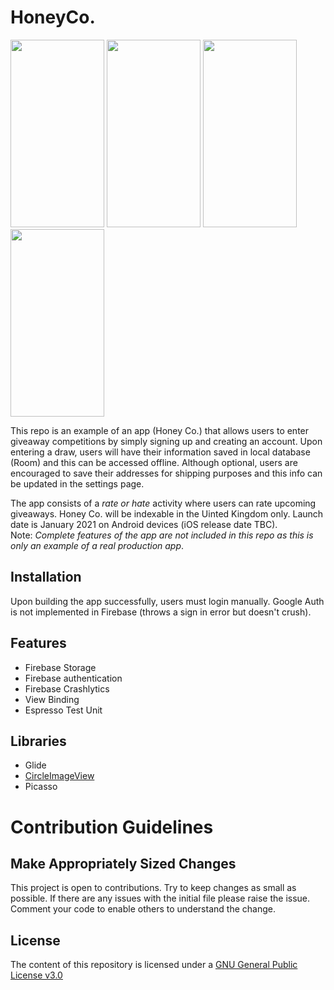 # HoneyCo.

<img src="https://user-images.githubusercontent.com/35464967/101660670-534f7900-3a3f-11eb-8366-779f8e6bdcaa.jpg" width="150" height="300"> <img src="https://user-images.githubusercontent.com/35464967/101660664-521e4c00-3a3f-11eb-9a28-18648300db55.jpg" width="150" height="300"> <img src="https://user-images.githubusercontent.com/35464967/101663604-d1f9e580-3a42-11eb-9821-109d163d40c0.jpg" width="150" height="300"> 
<img src="https://user-images.githubusercontent.com/35464967/101663955-3026c880-3a43-11eb-9e2e-8b83b4a29dd8.jpg" width="150" height="300">



This repo is an example of an app (Honey Co.) that allows users to enter giveaway competitions by simply signing up and creating an account.
Upon entering a draw, users will have their information saved in local database (Room) and this can be accessed offline.
Although optional, users are encouraged to save their addresses for shipping purposes and this info can be updated 
in the settings page.

The app consists of a _rate or hate_ activity where users can rate upcoming giveaways.
Honey Co. will be indexable in the Uinted Kingdom only. Launch date is January 2021 on Android devices (iOS release date TBC).  
Note: _Complete features of the app are not included in this repo as this is only an example of a real production app_. 

## Installation

Upon building the app successfully, users must login manually.
Google Auth is not implemented in Firebase (throws a sign in error but doesn't crush). 

## Features

* Firebase Storage
* Firebase authentication
* Firebase Crashlytics
* View Binding 
* Espresso Test Unit 



## Libraries

* Glide
* [CircleImageView](https://github.com/hdodenhof/CircleImageView)
* Picasso 

# Contribution Guidelines 

## Make Appropriately Sized Changes

This project is open to contributions. Try to keep changes as small as possible.
If there are any issues with the initial file please raise the issue.
Comment your code to enable others to understand the change. 



## License 

The content of this repository is licensed under a [GNU General Public License v3.0](https://choosealicense.com/licenses/gpl-3.0/) 
